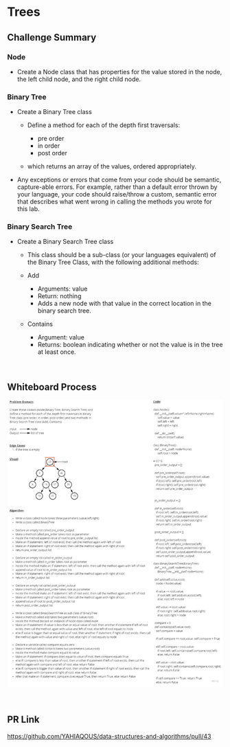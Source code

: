 # Trees

## Challenge Summary

### **Node**

- Create a Node class that has properties for the value stored in the node, the left child node, and the right child node.

### **Binary Tree**

- Create a Binary Tree class

  - Define a method for each of the depth first traversals:

    - pre order
    - in order
    - post order

  - which returns an array of the values, ordered appropriately.

- Any exceptions or errors that come from your code should be semantic, capture-able errors. For example, rather than a default error thrown by your language, your code should raise/throw a custom, semantic error that describes what went wrong in calling the methods you wrote for this lab.

### **Binary Search Tree**

- Create a Binary Search Tree class

  - This class should be a sub-class (or your languages equivalent) of the Binary Tree Class, with the following additional methods:

  - Add

    - Arguments: value
    - Return: nothing
    - Adds a new node with that value in the correct location in the binary search tree.

  - Contains

    - Argument: value
    - Returns: boolean indicating whether or not the value is in the tree at least once.

&nbsp;

## Whiteboard Process

![CC15](pictures/CC15.jpg)

&nbsp;

## PR Link

<https://github.com/YAHIAQOUS/data-structures-and-algorithms/pull/43>
